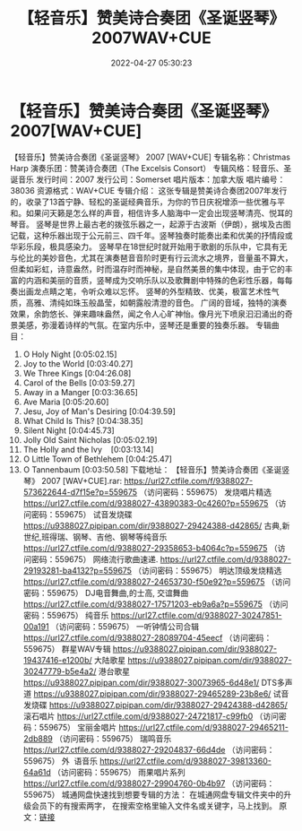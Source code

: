 ﻿---
title: 【轻音乐】赞美诗合奏团《圣诞竖琴》2007WAV+CUE
date: 2022-04-27 05:30:23
categories: 古典音乐、新世纪、纯音雅乐
tags: 纯音乐
---
# 【轻音乐】赞美诗合奏团《圣诞竖琴》2007[WAV+CUE]

【轻音乐】赞美诗合奏团《圣诞竖琴》 2007
[WAV+CUE]
专辑名称：Christmas
Harp
演奏乐团：赞美诗合奏团（The Excelsis
Consort）
专辑风格：轻音乐、圣诞音乐
发行时间：2007
发行公司：Somerset
唱片版本：加拿大版
唱片编号：38036
资源格式：WAV+CUE
专辑介绍：
这张专辑是赞美诗合奏团2007年发行的，收录了13首宁静、轻松的圣诞经典音乐，为你的节日庆祝增添一些优雅与平和。如果问天籁是怎么样的声音，相信许多人脑海中一定会出现竖琴清亮、悦耳的琴音。
竖琴是世界上最古老的拨弦乐器之一，起源于古波斯（伊朗），据埃及古图记载，这种乐器出现于公元前三、四千年。竖琴独奏时能奏出柔和优美的抒情段或华彩乐段，极具感染力。
竖琴早在18世纪时就开始用于歌剧的乐队中，它具有无与伦比的美妙音色，尤其在演奏琶音音阶时更有行云流水之境界，音量虽不算大，但柔如彩虹，诗意盎然，时而温存时而神秘，是自然美景的集中体现，由于它的丰富的内涵和美丽的音质，竖琴成为交响乐队以及歌舞剧中特殊的色彩性乐器，每每奏出画龙点睛之笔，令听众难以忘怀。
竖琴的外型精致、优美，极富艺术性气质，高雅、清纯如珠玉般晶莹，如朝露般清澄的音色。
广阔的音域，独特的演奏效果，余韵悠长、弹来趣味盎然，闻之令人心旷神怡。像月光下喷泉汩汩涌出的奇景美感，弥漫着诗样的气氛。在室内乐中，竖琴还是重要的独奏乐器。
专辑曲目：
01. O Holy
Night
[0:05:02.15]
02. Joy to the
World
[0:03:40.27]
03. We Three
Kings
[0:04:26.08]
04. Carol of the
Bells
[0:03:59.27]
05. Away in a
Manger
[0:03:36.65]
06. Ave Maria
[0:05:20.60]
07. Jesu, Joy of Man's
Desiring
[0:04:39.59]
08. What Child Is
This?
[0:04:38.35]
09. Silent
Night
[0:04:45.73]
10. Jolly Old Saint
Nicholas
[0:05:02.19]
11. The Holly and the
Ivy    [0:03:13.14]
12. O Little Town of
Bethlehem
[0:04:25.47]
13. O
Tannenbaum
[0:03:50.58]
下载地址：
【轻音乐】赞美诗合奏团《圣诞竖琴》 2007 [WAV+CUE].rar: https://url27.ctfile.com/f/9388027-573622644-d7f15e?p=559675
（访问密码：559675）
发烧唱片精选
https://url27.ctfile.com/d/9388027-43890383-0c4260?p=559675
（访问密码：559675）
试音发烧碟
https://u9388027.pipipan.com/dir/9388027-29424388-d42865/
古典,新世纪,班得瑞、钢琴、吉他、钢琴等纯音乐
https://url27.ctfile.com/d/9388027-29358653-b4064c?p=559675
（访问密码：559675）
网络流行歌曲速递.
https://url27.ctfile.com/d/9388027-29193281-ba4132?p=559675
（访问密码：559675）
明达顶级发烧精选
https://url27.ctfile.com/d/9388027-24653730-f50e92?p=559675
（访问密码：559675）
DJ电音舞曲,的士高,
交谊舞曲
https://url27.ctfile.com/d/9388027-17571203-eb9a6a?p=559675
（访问密码：559675）
纯音乐
https://url27.ctfile.com/d/9388027-30247851-00a191
（访问密码：559675）
一听钟情公司合辑
https://url27.ctfile.com/d/9388027-28089704-45eecf
（访问密码：559675）
群星WAV专辑
https://u9388027.pipipan.com/dir/9388027-19437416-e1200b/
大陆歌星
https://u9388027.pipipan.com/dir/9388027-30247779-b5e4a2/
港台歌星
https://u9388027.pipipan.com/dir/9388027-30073965-6d48e1/
DTS多声道
https://u9388027.pipipan.com/dir/9388027-29465289-23b8e6/
试音发烧碟
https://u9388027.pipipan.com/dir/9388027-29424388-d42865/
滚石唱片
https://url27.ctfile.com/d/9388027-24721817-c99fb0
（访问密码：559675）
宝丽金唱片
https://url27.ctfile.com/d/9388027-29465211-2db889
（访问密码：559675）
瑞鸣音乐
https://url27.ctfile.com/d/9388027-29204837-66d4de
（访问密码：559675）
外  语音乐
https://url27.ctfile.com/d/9388027-39813360-64a61d
（访问密码：559675）
雨果唱片系列
https://url27.ctfile.com/d/9388027-29904760-0b4b97
（访问密码：559675）
城通网盘快速找到想要专辑的方法：
在城通网盘专辑文件夹中的升级会员下的有搜索两字，
在搜索空格里输入文件名或关键字，马上找到。
原文：[链接](https://blog.sina.com.cn/s/blog_1647c7e7601030wvw.html)